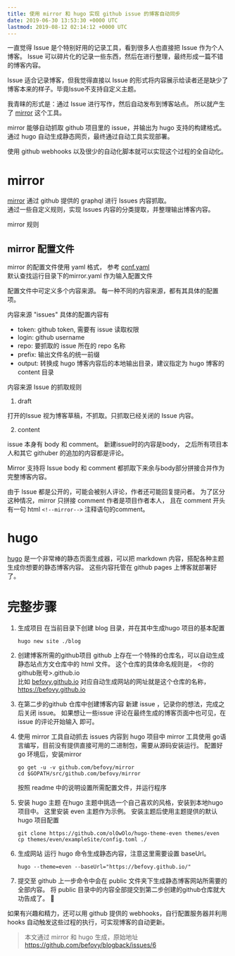 ```yaml
---
title: 使用 mirror 和 hugo 实现 github issue 的博客自动同步
date: 2019-06-30 13:53:30 +0000 UTC
lastmod: 2019-08-12 02:14:12 +0000 UTC
---
```

一直觉得 Issue 是个特别好用的记录工具，看到很多人也直接把 Issue 作为个人博客。 Issue 可以碎片化的记录一些东西，然后在进行整理，最终形成一篇不错的博客内容。

Issue 适合记录博客，但我觉得直接以 Issue 的形式将内容展示给读者还是缺少了博客本来的样子。毕竟Issue不支持自定义主题。

我青睐的形式是：通过 Issue 进行写作，然后自动发布到博客站点。 所以就产生了 [mirror](https://github.com/befovy/mirror)  这个工具。

mirror 能够自动抓取 github 项目里的 issue，并输出为 hugo 支持的构建格式。 通过 hugo 自动生成静态网页，最终通过自动工具实现部署。

使用 github webhooks 以及很少的自动化脚本就可以实现这个过程的全自动化。


<!--more-->
<!--mirror-->


# mirror

[mirror](https://github.com/befovy/mirror) 通过 github 提供的 graphql 进行 Issues 内容抓取。  
通过一些自定义规则，实现 Issues 内容的分类提取，并整理输出博客内容。

mirror 规则 


## mirror 配置文件

mirror 的配置文件使用 yaml 格式， 参考 [conf.yaml](./conf.yaml)  
默认查找运行目录下的mirror.yaml 作为输入配置文件

配置文件中可定义多个内容来源。 每一种不同的内容来源，都有其具体的配置项。

内容来源 "issues" 具体的配置内容有

- token: github token, 需要有 issue 读取权限
- login: github username
- repo:  要抓取的 issue 所在的 repo 名称
- prefix: 输出文件名的统一前缀
- output: 转换成 hugo 博客内容后的本地输出目录，建议指定为 hugo 博客的 content 目录

内容来源 Issue 的抓取规则

1. draft

打开的Issue 视为博客草稿，不抓取。只抓取已经关闭的 Issue 内容。

2. content

issue 本身有 body 和 comment。 新建issue时的内容是body， 之后所有项目本人和其它 githuber 的追加的内容都是评论。

Mirror 支持将 Issue body 和 comment 都抓取下来余与body部分拼接合并作为完整博客内容。

由于 Issue 都是公开的，可能会被别人评论，作者还可能回复提问者。
为了区分这种情况，mirror 只拼接 comment 作者是项目作者本人， 且在 comment 开头有一句 html `<!--mirror-->` 注释语句的comment。


<!--mirror-->
# hugo 

[hugo](https://gohugo.io/) 是一个非常棒的静态页面生成器，可以把 markdown 内容，搭配各种主题生成你想要的静态博客内容。  这些内容托管在 github pages 上博客就部署好了。

<!--mirror-->
# 完整步骤

1.  生成项目
   在当前目录下创建 blog 目录，并在其中生成hugo 项目的基本配置
    ```
    hugo new site ./blog
    ```

2. 创建博客所需的github项目
github 上存在一个特殊的仓库名，可以自动生成静态站点方文仓库中的 html 文件。
这个仓库的具体命名规则是， <你的github账号>.github.io  
比如 [befovy.github.io](https://github.com/befovy/befovy.github.io)
对应自动生成网站的网址就是这个仓库的名称，https://befovy.github.io

3. 在第二步的github 仓库中创建博客内容
新建 issue ，记录你的想法，完成之后关闭 issue。
如果想让一些issue 评论在最终生成的博客页面中也可见，在 issue 的评论开始输入 <!---> 即可。

4. 使用 mirror 工具自动抓去 issues 内容到 hugo 项目中
   mirror 工具使用 go语言编写，目前没有提供直接可用的二进制包，需要从源码安装运行。
   配置好 go 环境后，安装mirror
   ```
   go get -u -v github.com/befovy/mirror
   cd $GOPATH/src/github.com/befovy/mirror
   ```
   按照 readme 中的说明设置所需配置文件，并运行程序

5. 安装 hugo 主题
在hugo 主题中挑选一个自己喜欢的风格，安装到本地hugo项目中。
这里安装 even 主题作为示例。
安装主题后使用主题提供的默认hugo 项目配置
    ```
   git clone https://github.com/olOwOlo/hugo-theme-even themes/even
   cp themes/even/exampleSite/config.toml ./
   ```
6. 生成网站
   运行 hugo 命令生成静态内容，注意这里需要设置 baseUrl。
   ```
   hugo --theme=even --baseUrl="https://befovy.github.io/"
   ```

7. 提交至 github 
   上一步命令中会在 public 文件夹下生成静态博客网站所需要的全部内容。
   将 public 目录中的内容全部提交到第二步创建的github仓库就大功告成了。 
   👏


如果有兴趣和精力，还可以用 github 提供的 webhooks，自行配置服务器并利用 hooks 自动触发这些过程的执行，可实现博客的自动更新。


> 本文通过 mirror 和 hugo 生成，原始地址 https://github.com/befovy/blogback/issues/6

